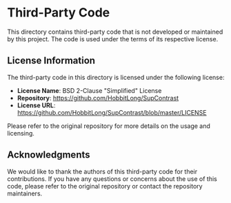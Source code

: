 # Third-Party Code

This directory contains third-party code that is not developed or maintained by this project. The code is used under the terms of its respective license.

## License Information

The third-party code in this directory is licensed under the following license:

- **License Name**: BSD 2-Clause "Simplified" License
- **Repository**: https://github.com/HobbitLong/SupContrast
- **License URL**: https://github.com/HobbitLong/SupContrast/blob/master/LICENSE

Please refer to the original repository for more details on the usage and licensing.

## Acknowledgments

We would like to thank the authors of this third-party code for their contributions. If you have any questions or concerns about the use of this code, please refer to the original repository or contact the repository maintainers.
